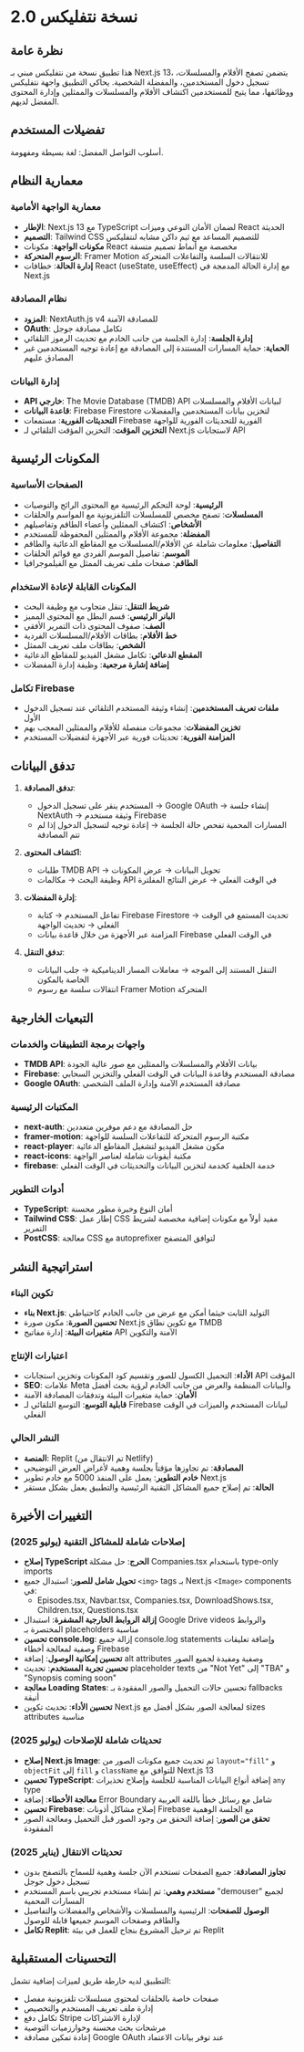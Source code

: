 # نسخة نتفليكس 2.0

## نظرة عامة

هذا تطبيق نسخة من نتفليكس مبني بـ Next.js 13، يتضمن تصفح الأفلام والمسلسلات، تسجيل دخول المستخدمين، والمفضلة الشخصية. يحاكي التطبيق واجهة نتفليكس ووظائفها، مما يتيح للمستخدمين اكتشاف الأفلام والمسلسلات والممثلين وإدارة المحتوى المفضل لديهم.

## تفضيلات المستخدم

أسلوب التواصل المفضل: لغة بسيطة ومفهومة.

## معمارية النظام

### معمارية الواجهة الأمامية
- **الإطار**: Next.js 13 مع TypeScript لضمان الأمان النوعي وميزات React الحديثة
- **التصميم**: Tailwind CSS للتصميم المساعد مع ثيم داكن مشابه لنتفليكس
- **مكونات الواجهة**: مكونات React مخصصة مع أنماط تصميم متسقة
- **الرسوم المتحركة**: Framer Motion للانتقالات السلسة والتفاعلات المتحركة
- **إدارة الحالة**: خطافات React (useState, useEffect) مع إدارة الحالة المدمجة في Next.js

### نظام المصادقة
- **المزود**: NextAuth.js v4 للمصادقة الآمنة
- **OAuth**: تكامل مصادقة جوجل
- **إدارة الجلسة**: إدارة الجلسة من جانب الخادم مع تحديث الرموز التلقائي
- **الحماية**: حماية المسارات المستندة إلى المصادقة مع إعادة توجيه المستخدمين غير المصادق عليهم

### إدارة البيانات
- **API خارجي**: The Movie Database (TMDB) API لبيانات الأفلام والمسلسلات
- **قاعدة البيانات**: Firebase Firestore لتخزين بيانات المستخدمين والمفضلات
- **التحديثات الفورية**: مستمعات Firebase الفورية للتحديثات الفورية للواجهة
- **التخزين المؤقت**: التخزين المؤقت التلقائي لـ Next.js لاستجابات API

## المكونات الرئيسية

### الصفحات الأساسية
- **الرئيسية**: لوحة التحكم الرئيسية مع المحتوى الرائج والتوصيات
- **المسلسلات**: تصفح مخصص للمسلسلات التلفزيونية مع المواسم والحلقات
- **الأشخاص**: اكتشاف الممثلين وأعضاء الطاقم وتفاصيلهم
- **المفضلة**: مجموعة الأفلام والممثلين المحفوظة للمستخدم
- **التفاصيل**: معلومات شاملة عن الأفلام/المسلسلات مع المقاطع الدعائية والطاقم
- **الموسم**: تفاصيل الموسم الفردي مع قوائم الحلقات
- **الطاقم**: صفحات ملف تعريف الممثل مع الفيلموجرافيا

### المكونات القابلة لإعادة الاستخدام
- **شريط التنقل**: تنقل متجاوب مع وظيفة البحث
- **البانر الرئيسي**: قسم البطل مع المحتوى المميز
- **الصف**: صفوف المحتوى ذات التمرير الأفقي
- **خط الأفلام**: بطاقات الأفلام/المسلسلات الفردية
- **الشخص**: بطاقات ملف تعريف الممثل
- **المقطع الدعائي**: تكامل مشغل الفيديو للمقاطع الدعائية
- **إضافة إشارة مرجعية**: وظيفة إدارة المفضلات

### تكامل Firebase
- **ملفات تعريف المستخدمين**: إنشاء وثيقة المستخدم التلقائي عند تسجيل الدخول الأول
- **تخزين المفضلات**: مجموعات منفصلة للأفلام والممثلين المعجب بهم
- **المزامنة الفورية**: تحديثات فورية عبر الأجهزة لتفضيلات المستخدم

## تدفق البيانات

1. **تدفق المصادقة**:
   - المستخدم ينقر على تسجيل الدخول → Google OAuth → إنشاء جلسة NextAuth → وثيقة مستخدم Firebase
   - المسارات المحمية تفحص حالة الجلسة → إعادة توجيه لتسجيل الدخول إذا لم تتم المصادقة

2. **اكتشاف المحتوى**:
   - طلبات TMDB API → تحويل البيانات → عرض المكونات
   - وظيفة البحث → مكالمات API في الوقت الفعلي → عرض النتائج المفلترة

3. **إدارة المفضلات**:
   - تفاعل المستخدم → كتابة Firebase Firestore → تحديث المستمع في الوقت الفعلي → تحديث الواجهة
   - المزامنة عبر الأجهزة من خلال قاعدة بيانات Firebase في الوقت الفعلي

4. **تدفق التنقل**:
   - التنقل المستند إلى الموجه → معاملات المسار الديناميكية → جلب البيانات الخاصة بالمكون
   - انتقالات سلسة مع رسوم Framer Motion المتحركة

## التبعيات الخارجية

### واجهات برمجة التطبيقات والخدمات
- **TMDB API**: بيانات الأفلام والمسلسلات والممثلين مع صور عالية الجودة
- **Firebase**: مصادقة المستخدم وقاعدة البيانات في الوقت الفعلي والتخزين السحابي
- **Google OAuth**: مصادقة المستخدم الآمنة وإدارة الملف الشخصي

### المكتبات الرئيسية
- **next-auth**: حل المصادقة مع دعم موفرين متعددين
- **framer-motion**: مكتبة الرسوم المتحركة للتفاعلات السلسة للواجهة
- **react-player**: مكون مشغل الفيديو لتشغيل المقاطع الدعائية
- **react-icons**: مكتبة أيقونات شاملة لعناصر الواجهة
- **firebase**: خدمة الخلفية كخدمة لتخزين البيانات والتحديثات في الوقت الفعلي

### أدوات التطوير
- **TypeScript**: أمان النوع وخبرة مطور محسنة
- **Tailwind CSS**: إطار عمل CSS مفيد أولاً مع مكونات إضافية مخصصة لشريط التمرير
- **PostCSS**: معالجة CSS مع autoprefixer لتوافق المتصفح

## استراتيجية النشر

### تكوين البناء
- **بناء Next.js**: التوليد الثابت حيثما أمكن مع عرض من جانب الخادم كاحتياطي
- **تحسين الصورة**: مكون صورة Next.js مع تكوين نطاق TMDB
- **متغيرات البيئة**: إدارة مفاتيح API الآمنة والتكوين

### اعتبارات الإنتاج
- **الأداء**: التحميل الكسول للصور وتقسيم كود المكونات وتخزين استجابات API المؤقت
- **SEO**: علامات Meta والبيانات المنظمة والعرض من جانب الخادم لرؤية بحث أفضل
- **الأمان**: حماية متغيرات البيئة وتدفقات المصادقة الآمنة
- **قابلية التوسع**: التوسع التلقائي لـ Firebase لبيانات المستخدم والميزات في الوقت الفعلي

### النشر الحالي
- **المنصة**: Replit (تم الانتقال من Netlify)
- **المصادقة**: تم تجاوزها مؤقتاً بجلسة وهمية لأغراض العرض التوضيحي
- **خادم التطوير**: يعمل على المنفذ 5000 مع خادم تطوير Next.js
- **الحالة**: تم إصلاح جميع المشاكل التقنية الرئيسية والتطبيق يعمل بشكل مستقر

## التغييرات الأخيرة

### إصلاحات شاملة للمشاكل التقنية (يوليو 2025)
- **إصلاح TypeScript الحرج**: حل مشكلة Companies.tsx باستخدام type-only imports
- **تحويل شامل للصور**: استبدال جميع `<img>` tags بـ Next.js `<Image>` components في:
  - Episodes.tsx, Navbar.tsx, Companies.tsx, DownloadShows.tsx, Children.tsx, Questions.tsx
- **إزالة الروابط الخارجية المشفرة**: استبدال Google Drive videos والروابط المختصرة بـ placeholders مناسبة
- **تحسين console.log**: إزالة جميع console.log statements وإضافة تعليقات وصفية لمعالجة أخطاء Firebase
- **تحسين إمكانية الوصول**: إضافة alt attributes وصفية ومفيدة لجميع الصور
- **تحسين تجربة المستخدم**: تحديث placeholder texts من "Not Yet" إلى "TBA" و "Synopsis coming soon"
- **معالجة Loading States**: تحسين حالات التحميل والصور المفقودة بـ fallbacks أنيقة
- **تحسين الأداء**: تحديث تكوين Next.js لمعالجة الصور بشكل أفضل مع sizes attributes مناسبة

### تحديثات شاملة للإصلاحات (يوليو 2025)
- **إصلاح Next.js Image**: تم تحديث جميع مكونات الصور من `layout="fill"` و `objectFit` إلى `fill` و `className` للتوافق مع Next.js 13
- **تحسين TypeScript**: إضافة أنواع البيانات المناسبة للجلسة وإصلاح تحذيرات `any` type
- **معالجة الأخطاء**: إضافة Error Boundary شامل مع رسائل خطأ باللغة العربية
- **تحسين Firebase**: إصلاح مشاكل أذونات Firebase مع الجلسة الوهمية
- **تحقق من الصور**: إضافة التحقق من وجود الصور قبل التحميل ومعالجة الصور المفقودة

### تحديثات الانتقال (يناير 2025)
- **تجاوز المصادقة**: جميع الصفحات تستخدم الآن جلسة وهمية للسماح بالتصفح بدون تسجيل دخول جوجل
- **مستخدم وهمي**: تم إنشاء مستخدم تجريبي باسم المستخدم "demouser" لجميع المسارات المحمية
- **الوصول للصفحات**: الرئيسية والمسلسلات والأشخاص والمفضلات والتفاصيل والطاقم وصفحات الموسم جميعها قابلة للوصول
- **تكامل Replit**: تم ترحيل المشروع بنجاح للعمل في بيئة Replit

## التحسينات المستقبلية

التطبيق لديه خارطة طريق لميزات إضافية تشمل:
- صفحات خاصة بالحلقات لمحتوى مسلسلات تلفزيونية مفصل
- إدارة ملف تعريف المستخدم والتخصيص
- تكامل دفع Stripe لإدارة الاشتراكات
- مرشحات بحث محسنة وخوارزميات التوصية
- إعادة تمكين مصادقة Google OAuth عند توفر بيانات الاعتماد